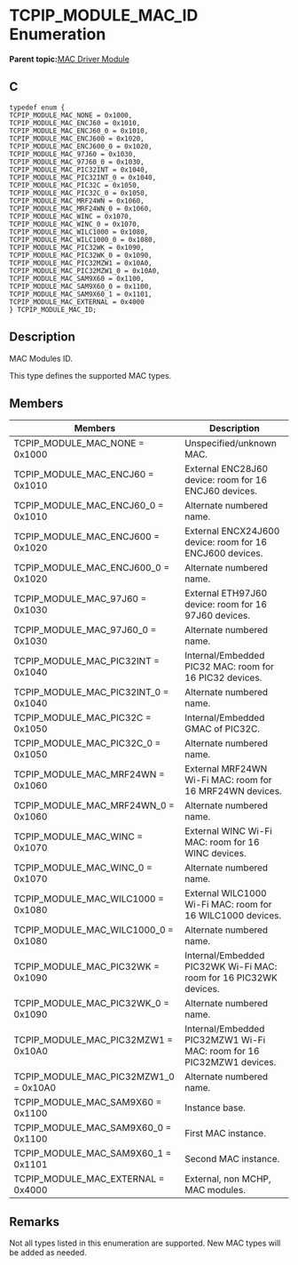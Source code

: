 # TCPIP\_MODULE\_MAC\_ID Enumeration

**Parent topic:**[MAC Driver Module](GUID-0C1AF471-66D4-472F-84AF-212E9E18B21D.md)

## C

```
typedef enum {
TCPIP_MODULE_MAC_NONE = 0x1000,
TCPIP_MODULE_MAC_ENCJ60 = 0x1010,
TCPIP_MODULE_MAC_ENCJ60_0 = 0x1010,
TCPIP_MODULE_MAC_ENCJ600 = 0x1020,
TCPIP_MODULE_MAC_ENCJ600_0 = 0x1020,
TCPIP_MODULE_MAC_97J60 = 0x1030,
TCPIP_MODULE_MAC_97J60_0 = 0x1030,
TCPIP_MODULE_MAC_PIC32INT = 0x1040,
TCPIP_MODULE_MAC_PIC32INT_0 = 0x1040,
TCPIP_MODULE_MAC_PIC32C = 0x1050,
TCPIP_MODULE_MAC_PIC32C_0 = 0x1050,
TCPIP_MODULE_MAC_MRF24WN = 0x1060,
TCPIP_MODULE_MAC_MRF24WN_0 = 0x1060,
TCPIP_MODULE_MAC_WINC = 0x1070,
TCPIP_MODULE_MAC_WINC_0 = 0x1070,
TCPIP_MODULE_MAC_WILC1000 = 0x1080,
TCPIP_MODULE_MAC_WILC1000_0 = 0x1080,
TCPIP_MODULE_MAC_PIC32WK = 0x1090,
TCPIP_MODULE_MAC_PIC32WK_0 = 0x1090,
TCPIP_MODULE_MAC_PIC32MZW1 = 0x10A0,
TCPIP_MODULE_MAC_PIC32MZW1_0 = 0x10A0,
TCPIP_MODULE_MAC_SAM9X60 = 0x1100,
TCPIP_MODULE_MAC_SAM9X60_0 = 0x1100,
TCPIP_MODULE_MAC_SAM9X60_1 = 0x1101,
TCPIP_MODULE_MAC_EXTERNAL = 0x4000
} TCPIP_MODULE_MAC_ID;
```

## Description

MAC Modules ID.

This type defines the supported MAC types.

## Members

|Members|Description|
|-------|-----------|
|TCPIP\_MODULE\_MAC\_NONE = 0x1000|Unspecified/unknown MAC.|
|TCPIP\_MODULE\_MAC\_ENCJ60 = 0x1010|External ENC28J60 device: room for 16 ENCJ60 devices.|
|TCPIP\_MODULE\_MAC\_ENCJ60\_0 = 0x1010|Alternate numbered name.|
|TCPIP\_MODULE\_MAC\_ENCJ600 = 0x1020|External ENCX24J600 device: room for 16 ENCJ600 devices.|
|TCPIP\_MODULE\_MAC\_ENCJ600\_0 = 0x1020|Alternate numbered name.|
|TCPIP\_MODULE\_MAC\_97J60 = 0x1030|External ETH97J60 device: room for 16 97J60 devices.|
|TCPIP\_MODULE\_MAC\_97J60\_0 = 0x1030|Alternate numbered name.|
|TCPIP\_MODULE\_MAC\_PIC32INT = 0x1040|Internal/Embedded PIC32 MAC: room for 16 PIC32 devices.|
|TCPIP\_MODULE\_MAC\_PIC32INT\_0 = 0x1040|Alternate numbered name.|
|TCPIP\_MODULE\_MAC\_PIC32C = 0x1050|Internal/Embedded GMAC of PIC32C.|
|TCPIP\_MODULE\_MAC\_PIC32C\_0 = 0x1050|Alternate numbered name.|
|TCPIP\_MODULE\_MAC\_MRF24WN = 0x1060|External MRF24WN Wi-Fi MAC: room for 16 MRF24WN devices.|
|TCPIP\_MODULE\_MAC\_MRF24WN\_0 = 0x1060|Alternate numbered name.|
|TCPIP\_MODULE\_MAC\_WINC = 0x1070|External WINC Wi-Fi MAC: room for 16 WINC devices.|
|TCPIP\_MODULE\_MAC\_WINC\_0 = 0x1070|Alternate numbered name.|
|TCPIP\_MODULE\_MAC\_WILC1000 = 0x1080|External WILC1000 Wi-Fi MAC: room for 16 WILC1000 devices.|
|TCPIP\_MODULE\_MAC\_WILC1000\_0 = 0x1080|Alternate numbered name.|
|TCPIP\_MODULE\_MAC\_PIC32WK = 0x1090|Internal/Embedded PIC32WK Wi-Fi MAC: room for 16 PIC32WK devices.|
|TCPIP\_MODULE\_MAC\_PIC32WK\_0 = 0x1090|Alternate numbered name.|
|TCPIP\_MODULE\_MAC\_PIC32MZW1 = 0x10A0|Internal/Embedded PIC32MZW1 Wi-Fi MAC: room for 16 PIC32MZW1 devices.|
|TCPIP\_MODULE\_MAC\_PIC32MZW1\_0 = 0x10A0|Alternate numbered name.|
|TCPIP\_MODULE\_MAC\_SAM9X60 = 0x1100|Instance base.|
|TCPIP\_MODULE\_MAC\_SAM9X60\_0 = 0x1100|First MAC instance.|
|TCPIP\_MODULE\_MAC\_SAM9X60\_1 = 0x1101|Second MAC instance.|
|TCPIP\_MODULE\_MAC\_EXTERNAL = 0x4000|External, non MCHP, MAC modules.|

## Remarks

Not all types listed in this enumeration are supported. New MAC types will be added as needed.

